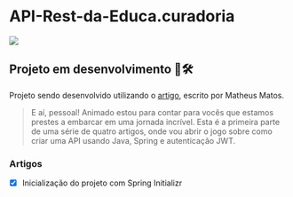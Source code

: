 # API-Rest-da-Educa.curadoria

<a href="https://www.linkedin.com/posts/matheus-matos-0644bb224_desenvolvimentodeapi-java-springboot-activity-7129143256092688385-cRwC/" target="_blanc">
  <img src="https://github.com/TheBrunno/API-Rest-da-Educa.curadoria/assets/68453992/022951cb-88ea-47da-aec7-0a51ed00199c">
</a>



## Projeto em desenvolvimento 🚧🛠️
Projeto sendo desenvolvido utilizando o [artigo](https://www.linkedin.com/posts/matheus-matos-0644bb224_desenvolvimentodeapi-java-springboot-activity-7129143256092688385-cRwC/), escrito por Matheus Matos.

> E aí, pessoal! Animado estou para contar para vocês que estamos prestes a embarcar em uma jornada incrível. Esta é a primeira parte de uma série de quatro artigos, onde vou abrir o jogo sobre como criar uma API usando Java, Spring e autenticação JWT.


### Artigos
- [x] Inicialização do projeto com Spring Initializr
